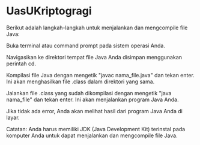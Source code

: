 # UasUKriptogragi
Berikut adalah langkah-langkah untuk menjalankan dan mengcompile file Java:

Buka terminal atau command prompt pada sistem operasi Anda.

Navigasikan ke direktori tempat file Java Anda disimpan menggunakan perintah cd.

Kompilasi file Java dengan mengetik "javac nama_file.java" dan tekan enter. Ini akan menghasilkan file .class dalam direktori yang sama.

Jalankan file .class yang sudah dikompilasi dengan mengetik "java nama_file" dan tekan enter. Ini akan menjalankan program Java Anda.

Jika tidak ada error, Anda akan melihat hasil dari program Java Anda di layar.

Catatan: Anda harus memiliki JDK (Java Development Kit) terinstal pada komputer Anda untuk dapat menjalankan dan mengcompile file Java.
